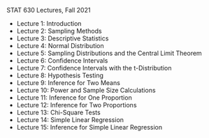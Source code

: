 STAT 630 Lectures, Fall 2021

* Lecture 1: Introduction 
* Lecture 2: Sampling Methods
* Lecture 3: Descriptive Statistics
* Lecture 4: Normal Distribution
* Lecture 5: Sampling Distributions and the Central Limit Theorem
* Lecture 6: Confidence Intervals
* Lecture 7: Confidence Intervals with the t-Distribution
* Lecture 8: Hypothesis Testing
* Lecture 9: Inference for Two Means
* Lecture 10: Power and Sample Size Calculations
* Lecture 11: Inference for One Proportion
* Lecture 12: Inference for Two Proportions
* Lecture 13: Chi-Square Tests
* Lecture 14: Simple Linear Regression 
* Lecture 15: Inference for Simple Linear Regression
